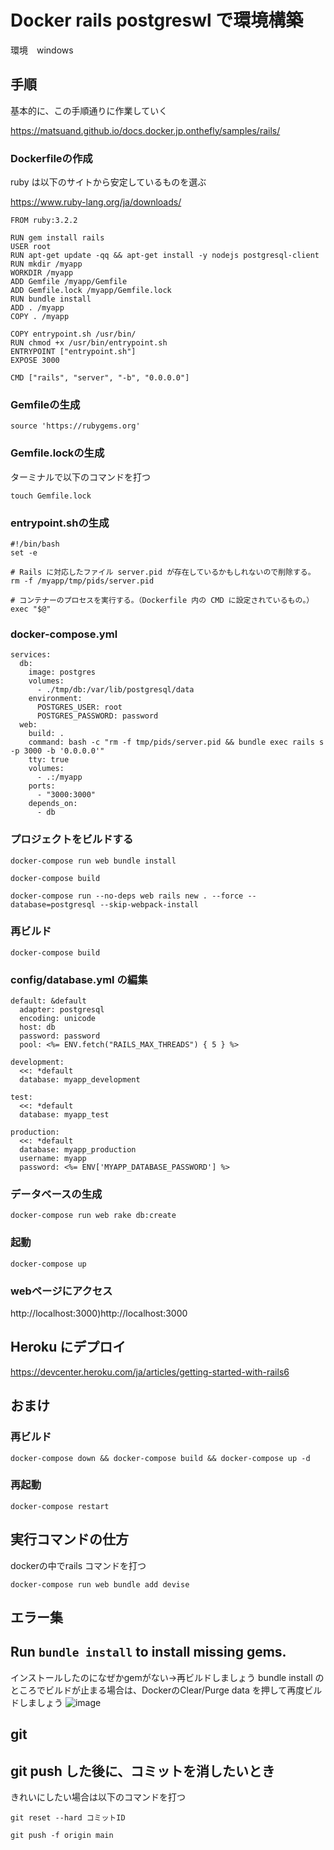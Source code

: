 # Docker rails postgreswl で環境構築

環境　windows

## 手順
基本的に、この手順通りに作業していく

https://matsuand.github.io/docs.docker.jp.onthefly/samples/rails/

### Dockerfileの作成
ruby は以下のサイトから安定しているものを選ぶ

https://www.ruby-lang.org/ja/downloads/

```
FROM ruby:3.2.2

RUN gem install rails
USER root
RUN apt-get update -qq && apt-get install -y nodejs postgresql-client
RUN mkdir /myapp
WORKDIR /myapp
ADD Gemfile /myapp/Gemfile
ADD Gemfile.lock /myapp/Gemfile.lock
RUN bundle install
ADD . /myapp
COPY . /myapp

COPY entrypoint.sh /usr/bin/
RUN chmod +x /usr/bin/entrypoint.sh
ENTRYPOINT ["entrypoint.sh"]
EXPOSE 3000

CMD ["rails", "server", "-b", "0.0.0.0"]
```
### Gemfileの生成
```
source 'https://rubygems.org'
```
### Gemfile.lockの生成
ターミナルで以下のコマンドを打つ
```
touch Gemfile.lock
```

### entrypoint.shの生成
```
#!/bin/bash
set -e

# Rails に対応したファイル server.pid が存在しているかもしれないので削除する。
rm -f /myapp/tmp/pids/server.pid

# コンテナーのプロセスを実行する。（Dockerfile 内の CMD に設定されているもの。）
exec "$@"
```

### docker-compose.yml
```
services:
  db:
    image: postgres
    volumes:
      - ./tmp/db:/var/lib/postgresql/data
    environment:
      POSTGRES_USER: root
      POSTGRES_PASSWORD: password
  web:
    build: .
    command: bash -c "rm -f tmp/pids/server.pid && bundle exec rails s -p 3000 -b '0.0.0.0'"
    tty: true
    volumes:
      - .:/myapp
    ports:
      - "3000:3000"
    depends_on:
      - db
```
### プロジェクトをビルドする
```
docker-compose run web bundle install 
```
```
docker-compose build
```
```
docker-compose run --no-deps web rails new . --force --database=postgresql --skip-webpack-install
```
### 再ビルド
```
docker-compose build
```
### config/database.yml の編集
```
default: &default
  adapter: postgresql
  encoding: unicode
  host: db
  password: password
  pool: <%= ENV.fetch("RAILS_MAX_THREADS") { 5 } %>

development:
  <<: *default
  database: myapp_development

test:
  <<: *default
  database: myapp_test

production:
  <<: *default
  database: myapp_production
  username: myapp
  password: <%= ENV['MYAPP_DATABASE_PASSWORD'] %>

```

### データベースの生成
```
docker-compose run web rake db:create
```

### 起動
```
docker-compose up
```


### webページにアクセス
http://localhost:3000)http://localhost:3000


## Heroku にデプロイ

https://devcenter.heroku.com/ja/articles/getting-started-with-rails6

## おまけ
### 再ビルド
```
docker-compose down && docker-compose build && docker-compose up -d
```
### 再起動
```
docker-compose restart
```

## 実行コマンドの仕方
dockerの中でrails コマンドを打つ
```
docker-compose run web bundle add devise
```

## エラー集
## Run `bundle install` to install missing gems.
インストールしたのになぜかgemがない→再ビルドしましょう
bundle install のところでビルドが止まる場合は、DockerのClear/Purge data を押して再度ビルドしましょう
![image](https://github.com/iwatanabee/rails-template/assets/83575309/fa96bce3-023b-4ee6-96a5-176015fa7a04)


## git
## git push した後に、コミットを消したいとき
きれいにしたい場合は以下のコマンドを打つ
```
git reset --hard コミットID
```

```
git push -f origin main
```


